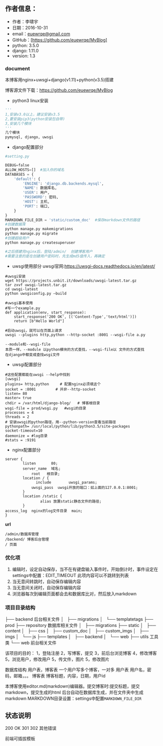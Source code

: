 ## 作者信息：
* 作者：李啸宇
* 日期：2016-10-31
* email：euewrqe@gmail.com
* GitHub：[https://github.com/euewrqe/MyBlog]
* python: 3.5.0
* django: 1.11.0
* version: 1.3

### document


本博客用nginx+uwsgi+django(v1.11)+python(v3.5)搭建

博客源文件下载：https://github.com/euewrqe/MyBlog


- python3 linux安装

``` python
'''
1,安装v3.0以上，建议安装v3.5
2,要安装pip3(python安装包自带)
3,安装几个模块
'''
几个模块
pymysql, django, uwsgi
```

- django配置部分

``` python
#setting.py

DEBUG=false
ALLOW_HOSTS=[]  #加入你的域名
DATABASES = {
    'default': {
        'ENGINE': 'django.db.backends.mysql',
        'NAME': 数据库名,
        'USER': 用户,
        'PASSWORD': 密码,
        'HOST': 主机,
        'PORT': 端口,
    }
}
MARKDOWN_FILE_DIR = 'static/custom_doc'  #保存markdown文件的路径
#创建数据库
python manage.py makemigrations
python manage.py migrate
#创建超级用户
python manage.py createsuperuser

#之后搭建完nginx后，登陆/admin/  创建博客用户
#需要注意的是在创建用户密码时，先生成md5值传入，再确定
```

- uwsgi使用部分
uwsgi官网:https://uwsgi-docs.readthedocs.io/en/latest/

```
#uwsgi安装
wget https://projects.unbit.it/downloads/uwsgi-latest.tar.gz
tar zxvf uwsgi-latest.tar.gz
cd uwsgi-latest
python uwsgiconfig.py –build

#uwsgi基本使用
#写一个example.py
def application(env, start_response):
    start_response('200 OK', [('Content-Type','text/html')])
    return [b"Hello World"]

#启动uwsgi，就可以在页面上请求
uwsgi --plugins http,python --http-socket :8001 --wsgi-file a.py

--module和--wsgi-file
本质一样，--module 以python模块的方式查找，--wsgi-file以 文件的方式查找
在django中都变成查找wsgi文件
```

- uwsgi配置部分

```
#这些配置都能在uwsgi --help中找到
[uwsgi]
plugins= http,python     # 配置nginx必须填这个
socket = :8001         # 并非--http-socket
listen= 80
master= true
chdir = /var/html/django-blog/   # 博客根目录
wsgi-file = prod/wsgi.py   #wsgi的目录
processes = 4
threads = 2
# 安装uwsgi的python路径，用--python-version查看当前路径
pythonpath= /usr/local/python/lib/python3.5/site-packages
socket-timeout=10
daemonize = #log目录
#stats = :9191
```

- nginx配置部分

```
server {
        listen       80;
        server_name  域名;
            root   根目录;
        location / {
              include        uwsgi_params;
            uwsgi_pass  uwsgi开放的端口：如上面的127.0.0.1:8001;
        }
        location /static {
                alias 放置static静态文件的路径;
        }
access_log  nginx的log文件目录  main;
}

```

**url**

```
/admin/数据库管理
/backend/ 博客后台管理
/ 页面
```

### 优化项
1. 编辑时，设定自动保存，当不在有键盘输入事件时，开始倒计时，事件设定在settings中配置：EDIT_TIMEOUT    此项内容可以不跳转到列表
2. 当无意间转跳时，自动保存编辑内容
3. 当无意间关闭时，自动保存编辑内容
4. 浏览器每次到编辑页面都会去和数据库比对，然后放入markdown

### 项目目录结构

├── backend     后台相关文件
│   ├── migrations
│   └── templatetags
├── prod
├── repository   数据库相关文件
│   ├── migrations
├── static
│   ├── content
│   ├── css
│   ├── custom_doc
│   ├── custom_imgs
│   ├── imgs
│   └── js
├── templates
│   ├── backend
│   └── web
├── utils   工具类
└── web     前台相关文件

该项目的目的：
1，登陆注册
2，写博客，提交
3，前后台浏览博客
4，修改博客
5，浏览用户，修改用户
5，传文件，图片
5，修改图片




数据库结构
用户表，博客表
一个用户写多个博客，一对多
用户表
用户名，密码，邮箱，。。
博客表
博客标题，内容，日期，用户id



本博客使用editor.md(markdown)编辑器。提交博客时:提交标题，提交markdown，提交生成的html
后台自动在数据库生成，并在文件夹中生成markdown
MARKDOWN目录设置：settings中配置`MARKDOWN_FILE_DIR`


## 状态说明
200  OK
301
302  其他错误

前端可插拔模板


